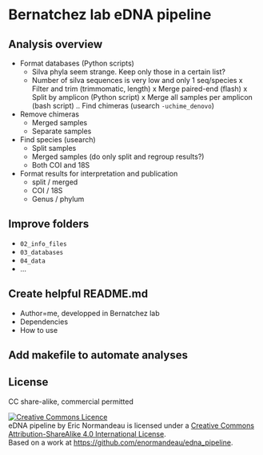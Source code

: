 # Bernatchez lab eDNA pipeline

## Analysis overview
- Format databases (Python scripts)
  - Silva phyla seem strange. Keep only those in a certain list?
  - Number of silva sequences is very low and only 1 seq/species
x Filter and trim (trimmomatic, length)
x Merge paired-end (flash)
x Split by amplicon (Python script)
x Merge all samples per amplicon (bash script)
.. Find chimeras (usearch `-uchime_denovo`)
- Remove chimeras
  - Merged samples
  - Separate samples
- Find species (usearch)
  - Split samples
  - Merged samples (do only split and regroup results?)
  - Both COI and 18S
- Format results for interpretation and publication
  - split / merged
  - COI / 18S
  - Genus / phylum

## Improve folders
- `02_info_files`
- `03_databases`
- `04_data`
- ...

## Create helpful README.md
- Author=me, developped in Bernatchez lab
- Dependencies
- How to use

## Add makefile to automate analyses

## License
CC share-alike, commercial permitted

<a rel="license" href="http://creativecommons.org/licenses/by-sa/4.0/"><img alt="Creative Commons Licence" style="border-width:0" src="https://i.creativecommons.org/l/by-sa/4.0/88x31.png" /></a><br /><span xmlns:dct="http://purl.org/dc/terms/" property="dct:title">eDNA pipeline</span> by <span xmlns:cc="http://creativecommons.org/ns#" property="cc:attributionName">Eric Normandeau</span> is licensed under a <a rel="license" href="http://creativecommons.org/licenses/by-sa/4.0/">Creative Commons Attribution-ShareAlike 4.0 International License</a>.<br />Based on a work at <a xmlns:dct="http://purl.org/dc/terms/" href="https://github.com/enormandeau/edna_pipeline" rel="dct:source">https://github.com/enormandeau/edna_pipeline</a>.
